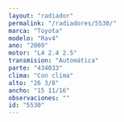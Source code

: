 ```yaml
---
layout: "radiador"
permalink: "/radiadores/5530/"
marca: "Toyota"
modelo: "Rav4"
ano: "2009"
motor: "L4 2.4 2.5"
transmision: "Automática"
parte: "434033"
clima: "Con clima"
alto: "26 3/8"
ancho: "15 11/16"
observaciones: ""
id: "5530"
---
```


